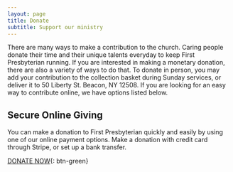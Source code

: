 ```yaml
---
layout: page
title: Donate
subtitle: Support our ministry
---
```


There are many ways to make a contribution to the church. Caring people donate their time and their unique talents everyday to keep First Presbyterian running. If you are interested in making a monetary donation, there are also a variety of ways to do that. To donate in person, you may add your contribution to the collection basket during Sunday services, or deliver it to 50 Liberty St. Beacon, NY 12508. If you are looking for an easy way to contribute online, we have options listed below.

## Secure Online Giving

You can make a donation to First Presbyterian quickly and easily by using one of our online payment options. Make a donation with credit card through Stripe, or set up a bank transfer.

[DONATE NOW](https://beaconpresbychurch.breezechms.com/give/online){: btn-green}

<style>
nav.navbar-custom .navbar-nav li a[href*="donate"] {
  color: black;
  background: none;
  border: 1px solid black;
  transition: none;
}
nav.navbar-custom .navbar-nav li a[href*="donate"]:hover {
  color: gray;
  background: none;
  border: 1px solid gray;
}
</style>
